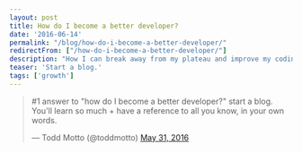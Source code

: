 ```yaml
---
layout: post
title: How do I become a better developer?
date: '2016-06-14'
permalink: "/blog/how-do-i-become-a-better-developer/"
redirectFrom: ["/how-do-i-become-a-better-developer/"]
description: "How I can break away from my plateau and improve my coding skills?"
teaser: 'Start a blog.'
tags: ['growth']
---
```


<blockquote class="twitter-tweet" data-lang="en">
  <p lang="en" dir="ltr">#1 answer to "how do I become a better developer?" start a blog. You'll learn so much + have a reference to all you know, in your own words.</p>&mdash;
  Todd Motto (@toddmotto) <a href="https://twitter.com/toddmotto/status/737766510387662848">May 31, 2016</a>
</blockquote>
<script async src="//platform.twitter.com/widgets.js" charset="utf-8"></script>
